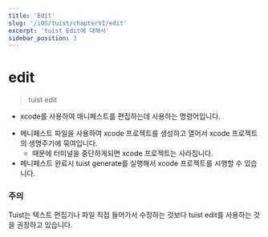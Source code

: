 ```yaml
---
title: 'Edit'
slug: '/iOS/tuist/chapterVI/edit'
excerpt: 'tuist Edit에 대해서'
sidebar_position: 3
---
```

# edit
> tuist edit
> 
- xcode를 사용하여 매니페스트를 편집하는데 사용하는 명령어입니다.

<!-- <img width="852" alt="스크린샷 2024-03-16 오후 4 23 48" src="https://github.com/jjunhaa0211/Tuist-Junha/assets/102890390/ff66a71c-42a9-4c35-90c4-69167225be53"> -->

- 메니페스트 파일을 사용하여 xcode 프로젝트를 생성하고 열어서 xcode 프로젝트의 생명주기에 묶여입니다.
    - 때문에 터미널을 중단하게되면 xcode 프로젝트는 사라집니다.
- 메니페스트 완료시 tuist generate를 실행해서 xcode 프로젝트를 시행할 수 있습니다.

### 주의

Tuist는 텍스트 편집기나 파일 직접 들어가서 수정하는 것보다 tuist edit를 사용하는 것을 권장하고 있습니다.
